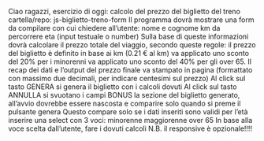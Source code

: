 Ciao ragazzi,
esercizio di oggi: calcolo del prezzo del biglietto del treno
cartella/repo: js-biglietto-treno-form
Il programma dovrà mostrare una form da compilare con cui chiedere all’utente:
nome e cognome
km da percorrere
eta (input testuale o number)
Sulla base di queste informazioni dovrà calcolare il prezzo totale del viaggio, secondo queste regole:
il prezzo del biglietto è definito in base ai km (0.21 € al km)
va applicato uno sconto del 20% per i minorenni
va applicato uno sconto del 40% per gli over 65.
Il recap dei dati e l’output del prezzo finale va stampato in pagina (formattato con massimo due decimali, per indicare centesimi sul prezzo)
Al click sul tasto GENERA si genera il biglietto con i calcoli dovuti
Al click sul tasto ANNULLA si svuotano i campi
BONUS
la sezione del biglietto generato, all’avvio dovrebbe essere nascosta e comparire solo quando si preme il pulsante genera
Questo compare solo se i dati inseriti sono validi
per l’età inserire una select con 3 voci:
minorenne
maggiorenne
over 65
In base alla voce scelta dall’utente, fare i dovuti calcoli
N.B.
il responsive è opzionale!!!!